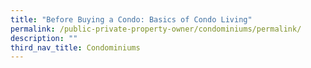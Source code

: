 ```yaml
---
title: "Before Buying a Condo: Basics of Condo Living"
permalink: /public-private-property-owner/condominiums/permalink/
description: ""
third_nav_title: Condominiums
---
```



